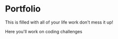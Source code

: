 # Portfolio
This is filled with all of your life work don't mess it up!

Here you'll work on coding challenges 
